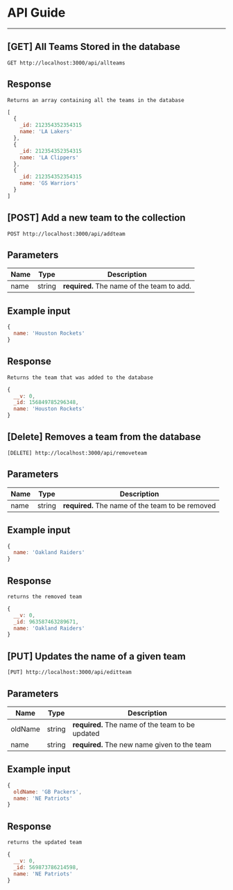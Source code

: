 # API Guide
------------
## [GET] All Teams Stored in the database
`GET http://localhost:3000/api/allteams`

## Response
`Returns an array containing all the teams in the database`
```javascript
[
  {
    _id: 212354352354315
    name: 'LA Lakers'
  },
  {
    _id: 212354352354315
    name: 'LA Clippers'
  },
  {
    _id: 212354352354315
    name: 'GS Warriors'
  }
]
```

## [POST] Add a new team to the collection
`POST http://localhost:3000/api/addteam`

## Parameters
| Name | Type | Description |
|------|------|-------------|
|name  |string| **required.** The name of the team to add.|

## Example input
```javascript
{
  name: 'Houston Rockets'
}
```

## Response
`Returns the team that was added to the database`
```javascript
{
  __v: 0,
  _id: 156849785296348,
  name: 'Houston Rockets'
}
```

## [Delete] Removes a team from the database
`[DELETE] http://localhost:3000/api/removeteam`

## Parameters
| Name | Type | Description |
|------|------|-------------|
|name  |string| **required.** The name of the team to be removed|

## Example input
```javascript
{
  name: 'Oakland Raiders'
}
```
## Response
`returns the removed team`
```javascript
{
  __v: 0,
  _id: 963587463289671,
  name: 'Oakland Raiders'
}
```

## [PUT] Updates the name of a given team
`[PUT] http://localhost:3000/api/editteam`

## Parameters
| Name | Type | Description |
|------|------|-------------|
|oldName| string| **required.** The name of the team to be updated|
|name  |string| **required.** The new name given to the team|

## Example input
```javascript
{
  oldName: 'GB Packers',
  name: 'NE Patriots'
}
```
## Response
`returns the updated team`
```javascript
{
  __v: 0,
  _id: 569873786214598,
  name: 'NE Patriots'
}
```
